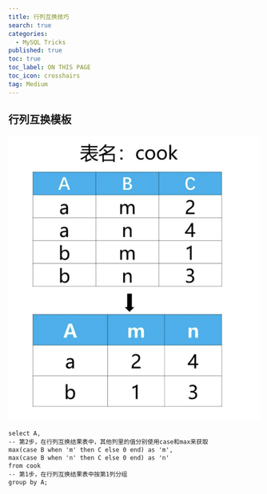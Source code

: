 ```yaml
---
title: 行列互换技巧
search: true
categories:
  - MySQL Tricks
published: true
toc: true
toc_label: ON THIS PAGE
toc_icon: crosshairs
tag: Medium
---
```


## 行列互换模板

![image](/assets/images/行列互换.png)

```
select A,
-- 第2步，在行列互换结果表中，其他列里的值分别使用case和max来获取
max(case B when 'm' then C else 0 end) as 'm',
max(case B when 'n' then C else 0 end) as 'n'
from cook
-- 第1步，在行列互换结果表中按第1列分组
group by A;
```
